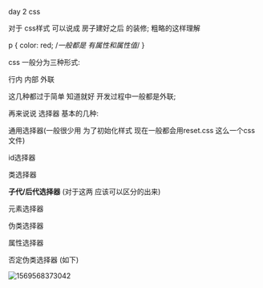 day 2 css

对于 css样式   可以说成 房子建好之后 的装修; 粗略的这样理解

p {
   color: red; /*一般都是 有属性和属性值*/
}

css 一般分为三种形式:

行内       内部        外联

这几种都过于简单  知道就好 开发过程中一般都是外联;



再来说说 选择器 基本的几种:

通用选择器(一般很少用 为了初始化样式 现在一般都会用reset.css 这么一个css文件)

id选择器

类选择器 

**子代/后代选择器** (对于这两 应该可以区分的出来)

元素选择器 

伪类选择器 

属性选择器

否定伪类选择器 (如下)

![1569568373042](C:\Users\董某某\AppData\Roaming\Typora\typora-user-images\1569568373042.png)



